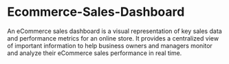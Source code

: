 # Ecommerce-Sales-Dashboard

An eCommerce sales dashboard is a visual representation of key sales data and performance metrics for an online store. It provides a centralized view of important information to help business owners and managers monitor and analyze their eCommerce sales performance in real time. 

